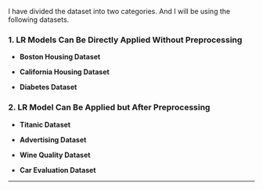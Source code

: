 I have divided the dataset into two categories. And I will be using the following datasets.

### 1. **LR Models Can Be Directly Applied Without Preprocessing**
- **Boston Housing Dataset**  

- **California Housing Dataset**  
  
- **Diabetes Dataset**  
 
### 2. **LR Model Can Be Applied but After Preprocessing**
- **Titanic Dataset**  
  
- **Advertising Dataset**  

- **Wine Quality Dataset**  

- **Car Evaluation Dataset**  
---
